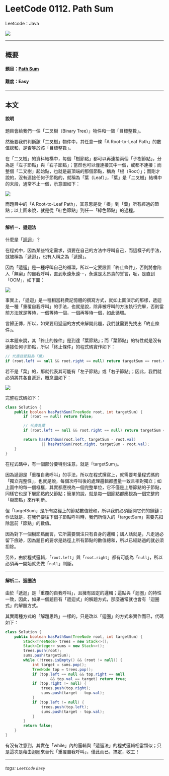 # LeetCode 0112. Path Sum
Leetcode：Java

![](https://github.com/rickbsr/LeetCode/blob/main/pics/leetcode.png?raw=true)

---

## 概要

#### 題目：[Path Sum](https://leetcode.com/problems/path-sum/)

#### 難度：Easy

---

## 本文

#### 說明

題目會給我們一個「二叉樹（Binary Tree）」物件和一個「目標整數」。

然後要我們判斷該「二叉樹」物件中，其任意一條「A Root-to-Leaf Path」的數值總和，是否等於該「目標整數」。

在「二叉樹」的資料結構中，每個「樹節點」都可以再連接兩個「子樹節點」，分為是「左子節點」與「右子節點」；當然也可以僅連接其中一個，或都不連接；而整個「二叉樹」起始點，也就是最頂端的那個節點，稱為「根（Root）」；而剛才說的，沒有連接任何子節點的，就稱為「葉（Leaf）」，「葉」是「二叉樹」結構中的末段，通常不止一個，示意圖如下：


![](https://raw.githubusercontent.com/rickbsr/LeetCode/main/pics/0112_path_sum_treenode.png)


而題目中的「A Root-to-Leaf Path」，其意思是從「根」到「葉」所有經過的節點；以上圖來說，就是從「紅色節點」到任一「綠色節點」的過程。

---

#### 解析ㄧ、遞迴法

什麼是「[遞迴](https://en.wikipedia.org/wiki/Recursion_(computer_science))」？

在程式中，因為某些特定需求，須要在自己的方法中呼叫自己，而這樣子的手法，就被稱為「遞迴」，也有人稱之為「遞歸」。

因為「遞迴」是一種呼叫自己的循環，所以一定要設置「終止條件」，否則將會陷入「無窮」的自我呼叫，直到永遠永遠⋯，永遠是太昂貴的誓言，呃，是直到「OOM」，如下圖：

![](https://raw.githubusercontent.com/rickbsr/LeetCode/main/pics/0112_path_sum_recursive.png)

事實上，「遞迴」是一種相當耗費記憶體的撰寫方式，就如上圖演示的那樣，遞迴是一種「重覆自我呼叫」的手法，也就是說，除非被呼叫的方法執行完畢，否則當前方法就是等待，一個等待一個，一個再等待一個，如此循環。

言歸正傳，所以，如果要用遞迴的方式來解開此題，我們就需要先找出「終止條件」。

以本題來說，其「終止的條件」是到達「葉節點」；而「葉節點」的特性就是沒有連接任何子節點，所以「終止條件」的程式碼實作如下：


```java
// 代表該節點為「葉」
if (root.left == null && root.right == null) return targetSum == root.val;
```

若不是「葉」的，那就代表其可能有「左子節點」或「右子節點」；因此，我們就必須將其各自遞迴，概念圖如下：

![](https://raw.githubusercontent.com/rickbsr/LeetCode/main/pics/0112_path_sum_unit.png)

完整程式碼如下：

```java
class Solution {
    public boolean hasPathSum(TreeNode root, int targetSum) {
        if (root == null) return false;

        // 代表為葉
        if (root.left == null && root.right == null) return targetSum == root.val;

        return hasPathSum(root.left, targetSum - root.val)
                || hasPathSum(root.right, targetSum - root.val);
    }
}
```

在程式碼中，有一個部分要特別注意，就是「targetSum」。

因為遞迴是「重覆自我呼叫」的手法，所以在程式撰寫上，就需要考量程式碼的「獨立完整性」，也就是說，每個次呼叫後的處理邏輯都盡量一致且相對獨立；如上圖中的每一個框框，其實都應視為一個完整單位，它不僅是上層節點的子節點，同樣它也是下層節點的父節點；簡單的說，就是每一個節點都應視為一個完整的「樹節點」來作判斷。

但「targetSum」是所有路徑上的節點數值總和，所以我們必須斷開它們的鎖鏈；作法就是，在我們要往下個子節點呼叫時，我們所傳入的「targetSum」需要先扣除當前「節點」的數值。

因為對下一個樹節點而言，它所需要關注只有自身的邏輯；講人話就是，凡走過必留下痕跡，因為題目的要求是路徑上所有節點的數值總和，所以已經路過的就必須扣除。

另外，由於程式邏輯，「`root.left`」與「`root.right`」都有可能為「`null`」，所以必須再一開始就先做「`null`」判斷。

---

#### 解析二、迴圈法

由於「遞迴」是「重覆的自我呼叫」，且擁有固定的邏輯；這點與「迴圈」的特性一致，因此，如果一個題目有「遞迴式」的解題方式，那麼通常就也會有「迴圈式」的解題方式。

其實兩種方式的「解題思路」一樣的，只是改以「迴圈」的方式來實作而已，代碼如下：

```java
class Solution {
    public boolean hasPathSum(TreeNode root, int targetSum) {
        Stack<TreeNode> trees = new Stack<>();
        Stack<Integer> sums = new Stack<>();
        trees.push(root);
        sums.push(targetSum);
        while (!trees.isEmpty() && (root != null)) {
            int target = sums.pop();
            TreeNode top = trees.pop();
            if (top.left == null && top.right == null
                    && top.val == target) return true;
            if (top.right != null) {
                trees.push(top.right);
                sums.push(target - top.val);
            }
            if (top.left != null) {
                trees.push(top.left);
                sums.push(target - top.val);
            }
        }
        return false;
    }
}
```

有沒有注意到，其實在「while」內的邏輯與「遞迴法」的程式邏輯相當類似；只是這次是藉由迴圈來替代「重覆自我呼叫」，僅此而已，搞定，收工！

---

###### tags: `LeetCode` `Easy`